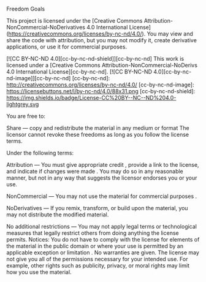 Freedom Goals

This project is licensed under the 
[Creative Commons Attribution-NonCommercial-NoDerivatives 4.0 International License] (https://creativecommons.org/licenses/by-nc-nd/4.0/). 
You may view and share the code with attribution, but you may not modify it, create derivative applications, or use it for commercial purposes.

[![CC BY-NC-ND 4.0][cc-by-nc-nd-shield]][cc-by-nc-nd]
This work is licensed under a [Creative Commons Attribution-NonCommercial-NoDerivs 4.0 International License][cc-by-nc-nd].
[![CC BY-NC-ND 4.0][cc-by-nc-nd-image]][cc-by-nc-nd]
[cc-by-nc-nd]: http://creativecommons.org/licenses/by-nc-nd/4.0/
[cc-by-nc-nd-image]: https://licensebuttons.net/l/by-nc-nd/4.0/88x31.png
[cc-by-nc-nd-shield]: https://img.shields.io/badge/License-CC%20BY--NC--ND%204.0-lightgrey.svg

You are free to:

Share — copy and redistribute the material in any medium or format
The licensor cannot revoke these freedoms as long as you follow the license terms.

Under the following terms:

Attribution — You must give appropriate credit , provide a link to the license, and indicate if changes were made . You may do so in any reasonable manner, but not in any way that suggests the licensor endorses you or your use.

NonCommercial — You may not use the material for commercial purposes .

NoDerivatives — If you remix, transform, or build upon the material, you may not distribute the modified material.

No additional restrictions — You may not apply legal terms or technological measures that legally restrict others from doing anything the license permits.
Notices:
You do not have to comply with the license for elements of the material in the public domain or where your use is permitted by an applicable exception or limitation .
No warranties are given. The license may not give you all of the permissions necessary for your intended use. For example, other rights such as publicity, privacy, or moral rights may limit how you use the material.



